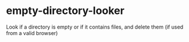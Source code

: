 # empty-directory-looker
Look if a directory is empty or if it contains files, and delete them (if used from a valid browser)
